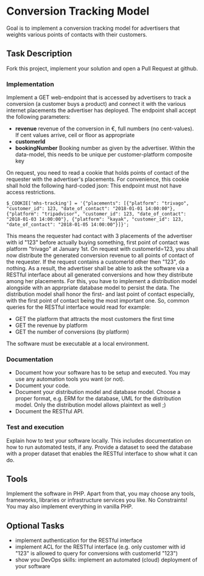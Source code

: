 # Conversion Tracking Model

Goal is to implement a conversion tracking model for advertisers that weights various points of contacts with their customers.

## Task Description

Fork this project, implement your solution and open a Pull Request at github.

### Implementation

Implement a GET web-endpoint that is accessed by advertisers to track a conversion (a customer buys a product) and connect it with the various internet placements the advertiser has deployed. 
The endpoint shall accept the following parameters:

 - **revenue** revenue of the conversion in €, full numbers (no cent-values). If cent values arrive, ceil or floor as appropriate
 - **customerId**
 - **bookingNumber** Booking number as given by the advertiser. Within the data-model, this needs to be unique per customer-platform composite key
 
On request, you need to read a cookie that holds points of contact of the requester with the advertiser's placements. For convenience, this cookie shall hold the following hard-coded json:
This endpoint must not have access restrictions.
```
$_COOKIE['mhs-tracking'] = '{"placements": [{"platform": "trivago", "customer_id": 123, "date_of_contact": "2018-01-01 14:00:00"}, {"platform": "tripadvisor", "customer_id": 123, "date_of_contact": "2018-01-03 14:00:00"}, {"platform": "kayak", "customer_id": 123, "date_of_contact": "2018-01-05 14:00:00"}]}';
```

This means the requester had contact with 3 placements of the advertiser with id "123" before actually buying something, first point of contact was platform "trivago" at January 1st.
On request with customerId=123, you shall now distribute the generated conversion revenue to all points of contact of the requester. If the request contains a customerId other then "123", do nothing.
As a result, the advertiser shall be able to ask the software via a RESTful interface about all generated conversions and how they distribute among her placements.
For this, you have to implement a distribution model alongside with an apprpriate database model to persist the data.
The distribution model shall honor the first- and last point of contact especially, with the first point of contact being the most important one.
So, common queries for the RESTful interface would read for example:
 - GET the platform that attracts the most customers the first time
 - GET the revenue by platform
 - GET the number of conversions (by platform)

The software must be executable at a local environment.

### Documentation

 - Document how your software has to be setup and executed. You may use any automation tools you want (or not).
 - Document your code.
 - Document your distribution model and database model. Choose a proper format, e.g. ERM for the database, UML for the distribution model. Only the distribution model allows plaintext as well ;)
 - Document the RESTful API.

### Test and execution

Explain how to test your software locally. This includes documentation on how to run automated tests, if any.
Provide a dataset to seed the database with a proper dataset that enables the RESTful interface to show what it can do.

## Tools

Implement the software in PHP. Apart from that, you may choose any tools, frameworks, libraries or infrastructure services you like. No Constraints! You may also implement everything in vanilla PHP.

## Optional Tasks

 - implement authentication for the RESTful interface
 - implement ACL for the RESTful  interface (e.g. only customer with id "123" is allowed to query for conversions with customerId "123")
 - show you DevOps skills: implement an automated (cloud) deployment of your software  
